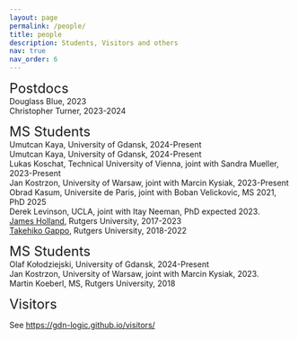 ```yaml
---
layout: page
permalink: /people/
title: people
description: Students, Visitors and others
nav: true
nav_order: 6
---
```

<font size="+2">Postdocs</font><br>
Douglass Blue, 2023<br>
Christopher Turner, 2023-2024<br>

<font size="+2">MS Students</font><br>
Umutcan Kaya, University of Gdansk, 2024-Present<br>
Umutcan Kaya, University of Gdansk, 2024-Present<br>
Lukas Koschat, Technical University of Vienna, joint with Sandra Mueller, 2023-Present<br>
Jan Kostrzon, University of Warsaw, joint with Marcin Kysiak, 2023-Present<br>
Obrad Kasum, Universite de Paris, joint with Boban Velickovic, MS 2021, PhD 2025<br>
Derek Levinson, UCLA, joint with Itay Neeman, PhD expected 2023.<br>
 <a href="https://sites.math.rutgers.edu/~jch258/ ">James Holland</a>, Rutgers University, 2017-2023<br>
 <a href="https://sites.google.com/view/takehikogappo/home">Takehiko Gappo</a>, Rutgers University, 2018-2022<br>

	
<font size="+2">MS Students</font><br>
Olaf Kołodziejski, University of Gdansk, 2024-Present<br>
Jan Kostrzon, University of Warsaw, joint with Marcin Kysiak, 2023.<br>
Martin Koeberl, MS, Rutgers University, 2018<br>

	
	
	
		
<font size="+2">Visitors</font>

See https://gdn-logic.github.io/visitors/
	
